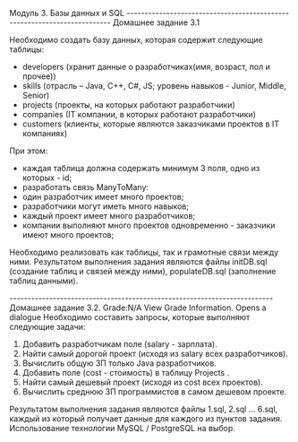 Модуль 3. Базы данных и SQL
*-------------------------------------------------------------------------*
Домашнее задание 3.1

Необходимо создать базу данных, которая содержит следующие таблицы:
- developers (хранит данные о разработчиках(имя, возраст, пол и прочее))
- skills (отрасль – Java, C++, C#, JS; уровень навыков - Junior, Middle, Senior)
- projects (проекты, на которых работают разработчики)
- companies (IT компании, в которых работают разработчики)
- customers (клиенты, которые являются заказчиками проектов в IT компаниях)
 

При этом:
- каждая таблица должна содержать минимум 3 поля, одно из которых - id;
- разработать связь ManyToMany:
- один разработчик имеет много проектов;
- разработчики могут иметь много навыков;
- каждый проект имеет много разработчиков;
- компании выполняют много проектов одновременно - заказчики имеют много проектов;

Необходимо реализовать как таблицы, так и грамотные связи между ними.
Результатом выполнения задания являются файлы initDB.sql (создание таблиц и связей между ними), populateDB.sql (заполнение таблиц данными).

*-------------------------------------------------------------------------*
Домашнее задание 3.2.
Grade:N/A
View Grade Information. Opens a dialogue
Необходимо составить запросы, которые выполняют следующие задачи:

1. Добавить разработчикам поле (salary - зарплата). 
2. Найти самый дорогой проект (исходя из salary всех разработчиков). 
3. Вычислить общую ЗП только Java разработчиков. 
4. Добавить поле (cost - стоимость) в таблицу Projects .
5. Найти самый дешевый проект (исходя из cost всех проектов).
6. Вычислить среднюю ЗП программистов в самом дешевом проекте.


Результатом выполнения задания являются файлы 1.sql, 2.sql … 6.sql, каждый из который получает данные для каждого из пунктов задания.
Использование технологии MySQL / PostgreSQL на выбор.